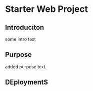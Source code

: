 # Starter Web Project

## Introduciton

some intro text

## Purpose

added purpose text.

## DEploymentS